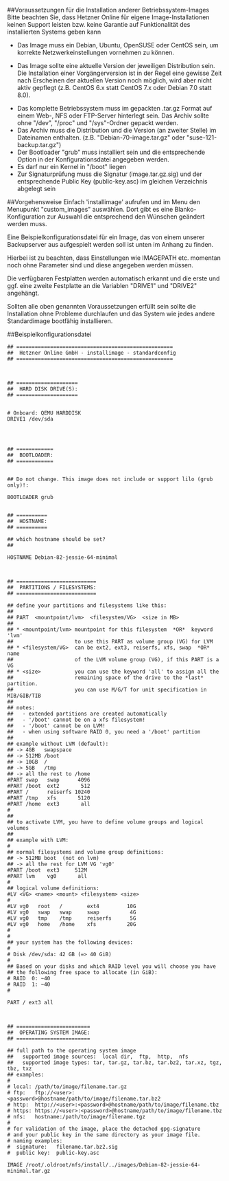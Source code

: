 ##Voraussetzungen für die Installation anderer Betriebssystem-Images
Bitte beachten Sie, dass Hetzner Online für eigene Image-Installationen keinen Support leisten bzw. keine Garantie auf Funktionalität des installierten Systems geben kann

* Das Image muss ein Debian, Ubuntu, OpenSUSE oder CentOS sein, um korrekte Netzwerkeinstellungen vornehmen zu können.
+ Das Image sollte eine aktuelle Version der jeweiligen Distribution sein. Die Installation einer Vorgängerversion ist in der Regel eine gewisse Zeit nach Erscheinen der aktuellen Version noch möglich, wird aber nicht aktiv gepflegt (z.B. CentOS 6.x statt CentOS 7.x oder Debian 7.0 statt 8.0).
* Das komplette Betriebssystem muss im gepackten .tar.gz Format auf einem Web-, NFS oder FTP-Server hinterlegt sein. Das Archiv sollte ohne "/dev", "/proc" und "/sys"-Ordner gepackt werden.
* Das Archiv muss die Distribution und die Version (an zweiter Stelle) im Dateinamen enthalten. (z.B. "Debian-70-image.tar.gz" oder "suse-121-backup.tar.gz")
* Der Bootloader "grub" muss installiert sein und die entsprechende Option in der Konfigurationsdatei angegeben werden.
* Es darf nur ein Kernel in "/boot" liegen
* Zur Signaturprüfung muss die Signatur (image.tar.gz.sig) und der entsprechende Public Key (public-key.asc) im gleichen Verzeichnis abgelegt sein

##Vorgehensweise
Einfach 'installimage' aufrufen und im Menu den Menupunkt "custom_images" auswählen. Dort gibt es eine Blanko-Konfiguration zur Auswahl die entsprechend den Wünschen geändert werden muss.

Eine Beispielkonfigurationsdatei für ein Image, das von einem unserer Backupserver aus aufgespielt werden soll ist unten im Anhang zu finden.

Hierbei ist zu beachten, dass Einstellungen wie IMAGEPATH etc. momentan noch ohne Parameter sind und diese angegeben werden müssen.

Die verfügbaren Festplatten werden automatisch erkannt und die erste und ggf. eine zweite Festplatte an die Variablen "DRIVE1" und "DRIVE2" angehängt.

Sollten alle oben genannten Voraussetzungen erfüllt sein sollte die Installation ohne Probleme durchlaufen und das System wie jedes andere Standardimage bootfähig installieren.

##Beispielkonfigurationsdatei

```
## ===================================================
##  Hetzner Online GmbH - installimage - standardconfig 
## ===================================================



## ====================
##  HARD DISK DRIVE(S):
## ====================


# Onboard: QEMU HARDDISK
DRIVE1 /dev/sda




## ============
##  BOOTLOADER:
## ============


## Do not change. This image does not include or support lilo (grub only)!:

BOOTLOADER grub


## ==========
##  HOSTNAME:
## ==========

## which hostname should be set?
## 

HOSTNAME Debian-82-jessie-64-minimal



## ==========================
##  PARTITIONS / FILESYSTEMS:
## ==========================

## define your partitions and filesystems like this:
##
## PART  <mountpoint/lvm>  <filesystem/VG>  <size in MB>
##
## * <mountpoint/lvm> mountpoint for this filesystem  *OR*  keyword 'lvm'
##                    to use this PART as volume group (VG) for LVM
## * <filesystem/VG>  can be ext2, ext3, reiserfs, xfs, swap  *OR*  name
##                    of the LVM volume group (VG), if this PART is a VG
## * <size>           you can use the keyword 'all' to assign all the
##                    remaining space of the drive to the *last* partition.
##                    you can use M/G/T for unit specification in MIB/GIB/TIB
##
## notes:
##   - extended partitions are created automatically
##   - '/boot' cannot be on a xfs filesystem!
##   - '/boot' cannot be on LVM!
##   - when using software RAID 0, you need a '/boot' partition
##
## example without LVM (default):
## -> 4GB   swapspace
## -> 512MB /boot
## -> 10GB  /
## -> 5GB   /tmp
## -> all the rest to /home
#PART swap   swap      4096
#PART /boot  ext2       512
#PART /      reiserfs 10240
#PART /tmp   xfs       5120
#PART /home  ext3       all
#
##
## to activate LVM, you have to define volume groups and logical volumes
##
## example with LVM:
#
## normal filesystems and volume group definitions:
## -> 512MB boot  (not on lvm)
## -> all the rest for LVM VG 'vg0'
#PART /boot  ext3     512M
#PART lvm    vg0       all
#
## logical volume definitions:
#LV <VG> <name> <mount> <filesystem> <size>
#
#LV vg0   root   /        ext4         10G
#LV vg0   swap   swap     swap          4G
#LV vg0   tmp    /tmp     reiserfs      5G
#LV vg0   home   /home    xfs          20G
#
#
## your system has the following devices:
#
# Disk /dev/sda: 42 GB (=> 40 GiB) 
#
## Based on your disks and which RAID level you will choose you have
## the following free space to allocate (in GiB):
# RAID  0: ~40
# RAID  1: ~40
#

PART / ext3 all



## ========================
##  OPERATING SYSTEM IMAGE:
## ========================

## full path to the operating system image
##   supported image sources:  local dir,  ftp,  http,  nfs
##   supported image types: tar, tar.gz, tar.bz, tar.bz2, tar.xz, tgz, tbz, txz
## examples:
#
# local: /path/to/image/filename.tar.gz
# ftp:   ftp://<user>:<password>@hostname/path/to/image/filename.tar.bz2
# http:  http://<user>:<password>@hostname/path/to/image/filename.tbz
# https: https://<user>:<password>@hostname/path/to/image/filename.tbz
# nfs:   hostname:/path/to/image/filename.tgz
#
# for validation of the image, place the detached gpg-signature
# and your public key in the same directory as your image file.
# naming examples:
#  signature:   filename.tar.bz2.sig
#  public key:  public-key.asc

IMAGE /root/.oldroot/nfs/install/../images/Debian-82-jessie-64-minimal.tar.gz
```
